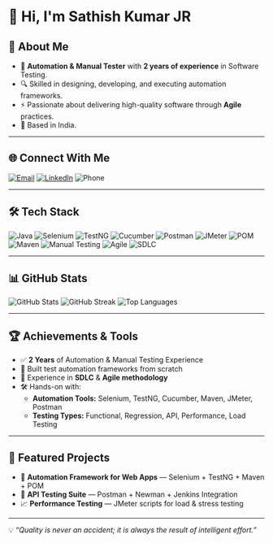 # 👋 Hi, I'm Sathish Kumar JR

## 📌 About Me
- 💼 **Automation & Manual Tester** with **2 years of experience** in Software Testing.
- 🔍 Skilled in designing, developing, and executing automation frameworks.
- ⚡ Passionate about delivering high-quality software through **Agile** practices.
- 📍 Based in India.

---

## 🌐 Connect With Me
[![Email](https://img.shields.io/badge/Email-D14836?logo=gmail&logoColor=white)](mailto:j.r.sathishkumar.16@gmail.com)
[![LinkedIn](https://img.shields.io/badge/LinkedIn-0A66C2?logo=linkedin&logoColor=white)](https://www.linkedin.com/in/sathish-kumar-436a2b263/)
![Phone](https://img.shields.io/badge/Phone-8838788654-lightgrey)

---

## 🛠 Tech Stack
![Java](https://img.shields.io/badge/Java-007396?logo=java&logoColor=white)
![Selenium](https://img.shields.io/badge/Selenium-43B02A?logo=selenium&logoColor=white)
![TestNG](https://img.shields.io/badge/TestNG-%23007396.svg?logoColor=white)
![Cucumber](https://img.shields.io/badge/Cucumber-23D96C?logo=cucumber&logoColor=white)
![Postman](https://img.shields.io/badge/Postman-FF6C37?logo=postman&logoColor=white)
![JMeter](https://img.shields.io/badge/JMeter-D22128?logo=apache&logoColor=white)
![POM](https://img.shields.io/badge/Page%20Object%20Model-000000?logo=java&logoColor=white)
![Maven](https://img.shields.io/badge/Maven-C71A36?logo=apache-maven&logoColor=white)
![Manual Testing](https://img.shields.io/badge/Manual%20Testing-blue)
![Agile](https://img.shields.io/badge/Agile-28A745?logo=agile&logoColor=white)
![SDLC](https://img.shields.io/badge/SDLC-FF5733)

---

## 📊 GitHub Stats
![GitHub Stats](https://github-readme-stats.vercel.app/api?username=JRsathish&show_icons=true&theme=radical&hide_border=true)
![GitHub Streak](https://streak-stats.demolab.com?user=JRsathish&theme=radical&hide_border=true)
![Top Languages](https://github-readme-stats.vercel.app/api/top-langs/?username=JRsathish&layout=compact&theme=radical&hide_border=true)

---

## 🏆 Achievements & Tools
- ✅ **2 Years** of Automation & Manual Testing Experience
- 🚀 Built test automation frameworks from scratch
- 🔄 Experience in **SDLC** & **Agile methodology**
- 🛠 Hands-on with:  
  - **Automation Tools:** Selenium, TestNG, Cucumber, Maven, JMeter, Postman  
  - **Testing Types:** Functional, Regression, API, Performance, Load Testing  

---

## 📌 Featured Projects
- 🚗 **Automation Framework for Web Apps** — Selenium + TestNG + Maven + POM
- 🏦 **API Testing Suite** — Postman + Newman + Jenkins Integration
- 📈 **Performance Testing** — JMeter scripts for load & stress testing

---
💡 *“Quality is never an accident; it is always the result of intelligent effort.”*

